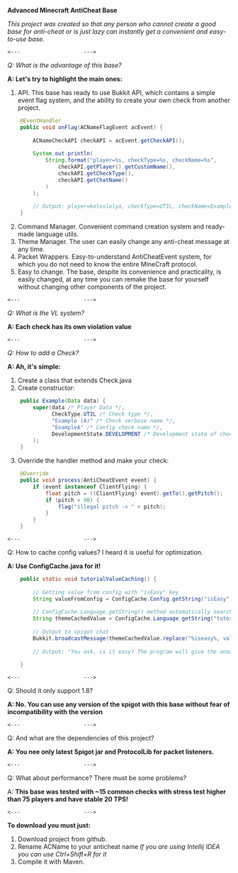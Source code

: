 **Advanced Minecraft AntiCheat Base**

_This project was created so that any person who cannot create a good base for anti-cheat or is just lazy can instantly get a convenient and easy-to-use base._

```<---                    --->```

_Q: What is the advantage of this base?_

**A: Let's try to highlight the main ones:**
1) API. This base has ready to use Bukkit API, which contains a simple event flag system, and the ability to create your own check from another project.
```java
    @EventHandler
    public void onFlag(ACNameFlagEvent acEvent) {
        
        ACNameCheckAPI checkAPI = acEvent.getCheckAPI();
        
        System.out.println(
            String.format("player=%s, checkType=%s, checkName=%s", 
                checkAPI.getPlayer().getCustomName(),
                checkAPI.getCheckType(),
                checkAPI.getChatName()
            )
        );
        
        // Output: player=koloslolya, checkType=UTIL, checkName=Example (A)
    }

```
2) Command Manager. Convenient command creation system and ready-made language utils.
3) Theme Manager. The user can easily change any anti-cheat message at any time.
4) Packet Wrappers. Easy-to-understand AntiCheatEvent system, for which you do not need to know the entire MineCraft protocol.
5) Easy to change. The base, despite its convenience and practicality, is easily changed, at any time you can remake the base for yourself without changing other components of the project.

```<---                    --->```

_Q: What is the VL system?_

**A: Each check has its own violation value**

```<---                    --->```

_Q: How to add a Check?_

**A: Ah, it's simple:**
1) Create a class that extends Check.java
2) Create constructor:
```java
    public Example(Data data) {
        super(data /* Player Data */, 
              CheckType.UTIL /* Check type */, 
              "Example (A)" /* Check verbose name */, 
              "ExampleA" /* Config check name */, 
              DevelopmentState.DEVELOPMENT /* Development state of check */
        );
    }  
```
3) Override the handler method and make your check:
```java
    @Override
    public void process(AntiCheatEvent event) {
        if (event instanceof ClientFlying) {
            float pitch = ((ClientFlying) event).getTo().getPitch();
            if (pitch > 90) {
                flag("illegal pitch -> " + pitch);
            }
        }
    }
```

```<---                    --->```

Q: How to cache config values? I heard it is useful for optimization.

**A: Use ConfigCache.java for it!**

```java
    public static void tutorialValueCaching() {
    
        // Getting value from config with "isEasy" key
        String valueFromConfig = ConfigCache.Config.getString("isEasy");
        
        // ConfigCache.Language.getString() method automatically searches for a given theme
        String themeCachedValue = ConfigCache.Language.getString("tutorialValueCaching");
        
        // Output to spigot chat
        Bukkit.broadcastMessage(themeCachedValue.replace("%iseasy%, valueFromConfig));
        
        // Output: "You ask, is it easy? The program will give the answer: true"
        
    }

```

```<---                    --->```

Q: Should it only support 1.8?

**A: No. You can use any version of the spigot with this base without fear of incompatibility with the version**


```<---                    --->```

Q: And what are the dependencies of this project?

**A: You nee only latest Spigot jar and ProtocolLib for packet listeners.**

```<---                    --->```

Q: What about performance? There must be some problems?

A: **This base was tested with ~15 common checks with stress test higher than 75 players and have stable 20 TPS!**

```<---                    --->```

**To download you must just:**
1) Download project from github.
2) Rename ACName to your anticheat name _If you are using Intellij IDEA you can use Ctrl+Shift+R for it_
3) Compile it with Maven.
